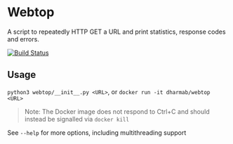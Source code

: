 # Webtop

A script to repeatedly HTTP GET a URL and print statistics, response codes and errors.

[![Build Status](https://dharmab.visualstudio.com/webtop/_apis/build/status/dharmab.webtop?branchName=master)](https://dharmab.visualstudio.com/webtop/_build/latest?definitionId=1&branchName=master)

## Usage

`python3 webtop/__init__.py <URL>`, or `docker run -it dharmab/webtop <URL>`

> Note: The Docker image does not respond to Ctrl+C and should instead be signalled via `docker kill`

See `--help` for more options, including multithreading support
